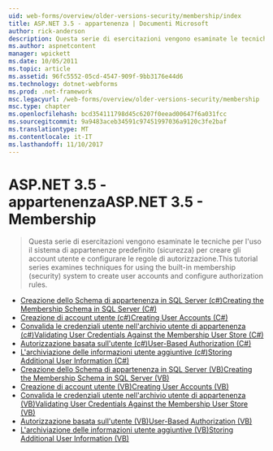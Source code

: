 ```yaml
---
uid: web-forms/overview/older-versions-security/membership/index
title: ASP.NET 3.5 - appartenenza | Documenti Microsoft
author: rick-anderson
description: Questa serie di esercitazioni vengono esaminate le tecniche per l'uso il sistema di appartenenze predefinito (sicurezza) per creare gli account utente e configurare le regole di autorizzazione.
ms.author: aspnetcontent
manager: wpickett
ms.date: 10/05/2011
ms.topic: article
ms.assetid: 96fc5552-05cd-4547-909f-9bb3176e44d6
ms.technology: dotnet-webforms
ms.prod: .net-framework
msc.legacyurl: /web-forms/overview/older-versions-security/membership
msc.type: chapter
ms.openlocfilehash: bcd354111798d45c6207f0eead00647f6a031fcc
ms.sourcegitcommit: 9a9483aceb34591c97451997036a9120c3fe2baf
ms.translationtype: MT
ms.contentlocale: it-IT
ms.lasthandoff: 11/10/2017
---
```

<a name="aspnet-35---membership"></a><span data-ttu-id="95a68-103">ASP.NET 3.5 - appartenenza</span><span class="sxs-lookup"><span data-stu-id="95a68-103">ASP.NET 3.5 - Membership</span></span>
====================
> <span data-ttu-id="95a68-104">Questa serie di esercitazioni vengono esaminate le tecniche per l'uso il sistema di appartenenze predefinito (sicurezza) per creare gli account utente e configurare le regole di autorizzazione.</span><span class="sxs-lookup"><span data-stu-id="95a68-104">This tutorial series examines techniques for using the built-in membership (security) system to create user accounts and configure authorization rules.</span></span>


- [<span data-ttu-id="95a68-105">Creazione dello Schema di appartenenza in SQL Server (c#)</span><span class="sxs-lookup"><span data-stu-id="95a68-105">Creating the Membership Schema in SQL Server (C#)</span></span>](creating-the-membership-schema-in-sql-server-cs.md)
- [<span data-ttu-id="95a68-106">Creazione di account utente (c#)</span><span class="sxs-lookup"><span data-stu-id="95a68-106">Creating User Accounts (C#)</span></span>](creating-user-accounts-cs.md)
- [<span data-ttu-id="95a68-107">Convalida le credenziali utente nell'archivio utente di appartenenza (c#)</span><span class="sxs-lookup"><span data-stu-id="95a68-107">Validating User Credentials Against the Membership User Store (C#)</span></span>](validating-user-credentials-against-the-membership-user-store-cs.md)
- [<span data-ttu-id="95a68-108">Autorizzazione basata sull'utente (c#)</span><span class="sxs-lookup"><span data-stu-id="95a68-108">User-Based Authorization (C#)</span></span>](user-based-authorization-cs.md)
- [<span data-ttu-id="95a68-109">L'archiviazione delle informazioni utente aggiuntive (c#)</span><span class="sxs-lookup"><span data-stu-id="95a68-109">Storing Additional User Information (C#)</span></span>](storing-additional-user-information-cs.md)
- [<span data-ttu-id="95a68-110">Creazione dello Schema di appartenenza in SQL Server (VB)</span><span class="sxs-lookup"><span data-stu-id="95a68-110">Creating the Membership Schema in SQL Server (VB)</span></span>](creating-the-membership-schema-in-sql-server-vb.md)
- [<span data-ttu-id="95a68-111">Creazione di account utente (VB)</span><span class="sxs-lookup"><span data-stu-id="95a68-111">Creating User Accounts (VB)</span></span>](creating-user-accounts-vb.md)
- [<span data-ttu-id="95a68-112">Convalida le credenziali utente nell'archivio utente di appartenenza (VB)</span><span class="sxs-lookup"><span data-stu-id="95a68-112">Validating User Credentials Against the Membership User Store (VB)</span></span>](validating-user-credentials-against-the-membership-user-store-vb.md)
- [<span data-ttu-id="95a68-113">Autorizzazione basata sull'utente (VB)</span><span class="sxs-lookup"><span data-stu-id="95a68-113">User-Based Authorization (VB)</span></span>](user-based-authorization-vb.md)
- [<span data-ttu-id="95a68-114">L'archiviazione delle informazioni utente aggiuntive (VB)</span><span class="sxs-lookup"><span data-stu-id="95a68-114">Storing Additional User Information (VB)</span></span>](storing-additional-user-information-vb.md)
